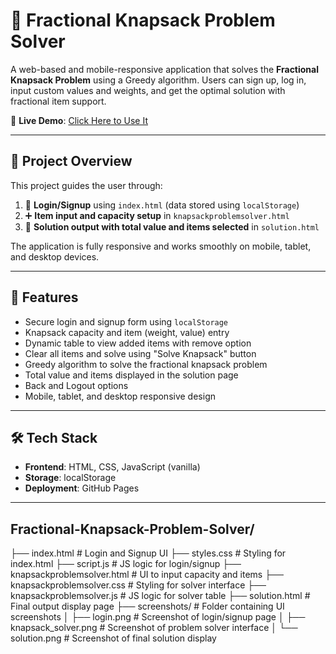 # 🎒 Fractional Knapsack Problem Solver

A web-based and mobile-responsive application that solves the **Fractional Knapsack Problem** using a Greedy algorithm. Users can sign up, log in, input custom values and weights, and get the optimal solution with fractional item support.

🔗 **Live Demo**: [Click Here to Use It](https://maheshreddymaram2.github.io/Fractional-Knapsack-Problem-Solver/)

---

## 🧠 Project Overview

This project guides the user through:

1. 🔐 **Login/Signup** using `index.html` (data stored using `localStorage`)
2. ➕ **Item input and capacity setup** in `knapsackproblemsolver.html`
3. 🧮 **Solution output with total value and items selected** in `solution.html`

The application is fully responsive and works smoothly on mobile, tablet, and desktop devices.

---

## 🚀 Features

- Secure login and signup form using `localStorage`
- Knapsack capacity and item (weight, value) entry
- Dynamic table to view added items with remove option
- Clear all items and solve using "Solve Knapsack" button
- Greedy algorithm to solve the fractional knapsack problem
- Total value and items displayed in the solution page
- Back and Logout options
- Mobile, tablet, and desktop responsive design

---

## 🛠️ Tech Stack

- **Frontend**: HTML, CSS, JavaScript (vanilla)
- **Storage**: localStorage
- **Deployment**: GitHub Pages

---
## Fractional-Knapsack-Problem-Solver/
├── index.html                  # Login and Signup UI
├── styles.css                  # Styling for index.html
├── script.js                   # JS logic for login/signup
├── knapsackproblemsolver.html # UI to input capacity and items
├── knapsackproblemsolver.css  # Styling for solver interface
├── knapsackproblemsolver.js   # JS logic for solver table
├── solution.html               # Final output display page
├── screenshots/                # Folder containing UI screenshots
│   ├── login.png               # Screenshot of login/signup page
│   ├── knapsack_solver.png     # Screenshot of problem solver interface
│   └── solution.png            # Screenshot of final solution display

